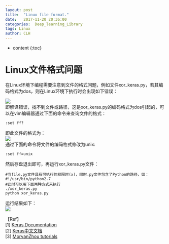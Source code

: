 ```yaml
---
layout: post
title:  "Linux file format."
date:   2017-11-20 20:36:00
categories:  Deep_learning_Library
tags: Linux
author: CLH
---
```


* content
{:toc}

# Linux文件格式问题 #
在Linux环境下编程需要注意到文件的格式问题，例如文件xor_keras.py，若其编码格式为dos，则在Linux环境下执行时会出现如下错误：    

![](https://i.imgur.com/uZA6wmO.png)      
即解译错误，找不到文件或路径，这是xor_keras.py的编码格式为dos引起的，可以在vim编辑器通过下面的命令来查询文件的格式：     

	:set ff?   
即此文件的格式为：      
![](https://i.imgur.com/j5C86jI.png)     
通过下面的命令将文件的编码格式修改为unix:     

	:set ff=unix      
然后存盘退出即可，再运行xor_keras.py文件：     

	#当file.py文件具有可执行的权限时(x)，同时.py文件包含了Python的路径，如：#!/usr/bin/python2.7
	#此时可以用下面两种方式来执行
	./xor_keras.py
	python xor_keras.py     

运行结果如下：     
![](https://i.imgur.com/e1GUson.png)      

【Ref】  
[1] [Keras Documentation](https://keras.io/)      
[2] [Keras中文文档](http://keras-cn.readthedocs.io/en/latest/)     
[3] [MorvanZhou tutorials](https://github.com/MorvanZhou/tutorials/blob/master/kerasTUT/4-regressor_example.py)
